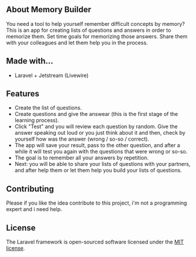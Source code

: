 ## About Memory Builder

You need a tool to help yourself remember difficult concepts by memory? This is an app for creating lists of questions and answers in order to memorize them. Set time goals for memorizing those answers. Share them with your colleagues and let them help you in the process. 

## Made with...

- Laravel + Jetstream (Livewire)

## Features

- Create the list of questions.
- Create questions and give the answear (this is the first stage of the learning process).
- Click "Test" and you will review each question by random. Give the answer speaking out loud or you just think about it and then, check by yourself how was the answer (wrong / so-so / correct).
- The app will save your result, pass to the other question, and after a while it will test you again with the questions that were wrong or so-so.
- The goal is to remember all your answers by repetition.
- Next: you will be able to share your lists of questions with your partners, and after help them or let them help you build your lists of questions.

## Contributing

Please if you like the idea contribute to this project, i'm not a programming expert and i need help.

## License

The Laravel framework is open-sourced software licensed under the [MIT license](https://opensource.org/licenses/MIT).
